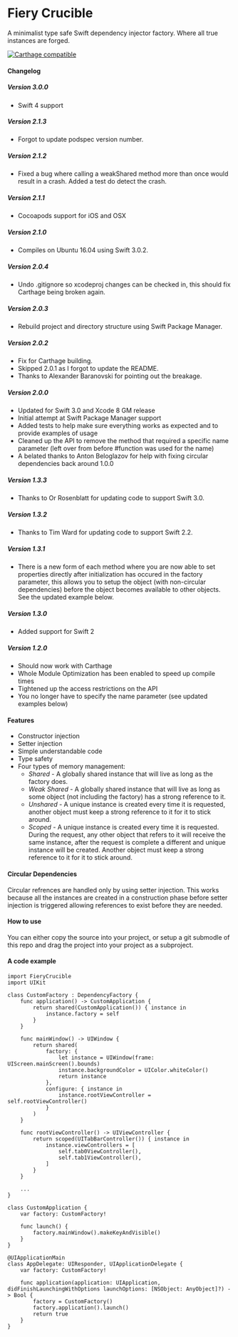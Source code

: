 Fiery Crucible
==============

A minimalist type safe Swift dependency injector factory. Where all true instances are forged.

[![Carthage compatible](https://img.shields.io/badge/Carthage-compatible-4BC51D.svg?style=flat)](https://github.com/Carthage/Carthage)

#### Changelog

##### Version 3.0.0
* Swift 4 support

##### Version 2.1.3
* Forgot to update podspec version number.

##### Version 2.1.2
* Fixed a bug where calling a weakShared method more than once would result in a crash. Added a test do detect the crash.

##### Version 2.1.1
* Cocoapods support for iOS and OSX

##### Version 2.1.0
* Compiles on Ubuntu 16.04 using Swift 3.0.2.

##### Version 2.0.4
* Undo .gitignore so xcodeproj changes can be checked in, this should fix Carthage being broken again.

##### Version 2.0.3
* Rebuild project and directory structure using Swift Package Manager.

##### Version 2.0.2
* Fix for Carthage building.
* Skipped 2.0.1 as I forgot to update the README.
* Thanks to Alexander Baranovski for pointing out the breakage.

##### Version 2.0.0
* Updated for Swift 3.0 and Xcode 8 GM release
* Initial attempt at Swift Package Manager support
* Added tests to help make sure everything works as expected and to provide examples of usage
* Cleaned up the API to remove the method that required a specific name parameter (left over from before #function was used for the name)
* A belated thanks to Anton Beloglazov for help with fixing circular dependencies back around 1.0.0

##### Version 1.3.3
* Thanks to Or Rosenblatt for updating code to support Swift 3.0.

##### Version 1.3.2
* Thanks to Tim Ward for updating code to support Swift 2.2.

##### Version 1.3.1
* There is a new form of each method where you are now able to set properties directly after initialization has occured in the factory parameter, this allows you to setup the object (with non-circular dependencies) before the object becomes available to other objects. See the updated example below.

##### Version 1.3.0
* Added support for Swift 2

##### Version 1.2.0
* Should now work with Carthage
* Whole Module Optimization has been enabled to speed up compile times
* Tightened up the access restrictions on the API
* You no longer have to specify the name parameter (see updated examples below)

#### Features
* Constructor injection
* Setter injection
* Simple understandable code
* Type safety
* Four types of memory management:
  + *Shared* - A globally shared instance that will live as long as the factory does.
  + *Weak Shared* - A globally shared instance that will live as long as some object (not including the factory) has a strong reference to it.
  + *Unshared* - A unique instance is created every time it is requested, another object must keep a strong reference to it for it to stick around.
  + *Scoped* - A unique instance is created every time it is requested. During the request, any other object that refers to it will receive the same instance, after the request is complete a different and unique instance will be created. Another object must keep a strong reference to it for it to stick around.

#### Circular Dependencies
Circular refrences are handled only by using setter injection. This works because all the instances are created in a construction phase before setter injection is triggered allowing references to exist before they are needed.

#### How to use
You can either copy the source into your project, or setup a git submodle of this repo and drag the project into your project as a subproject.

#### A code example

    import FieryCrucible
    import UIKit
    
	class CustomFactory : DependencyFactory {
        func application() -> CustomApplication {
            return shared(CustomApplication()) { instance in
                instance.factory = self
            }
        }
        
		func mainWindow() -> UIWindow {
			return shared(
				factory: {
					let instance = UIWindow(frame: UIScreen.mainScreen().bounds)
					instance.backgroundColor = UIColor.whiteColor()
					return instance
				},
				configure: { instance in
					instance.rootViewController = self.rootViewController()
				}
			)
		}
        
        func rootViewController() -> UIViewController {
            return scoped(UITabBarController()) { instance in
                instance.viewControllers = [
                    self.tab0ViewController(),
                    self.tab1ViewController(),
                ]
            }
        }
        
        ...
    }
    
    class CustomApplication {
        var factory: CustomFactory!
        
        func launch() {
            factory.mainWindow().makeKeyAndVisible()
        }
    }
    
    @UIApplicationMain
    class AppDelegate: UIResponder, UIApplicationDelegate {
        var factory: CustomFactory!
    
        func application(application: UIApplication, didFinishLaunchingWithOptions launchOptions: [NSObject: AnyObject]?) -> Bool {
            factory = CustomFactory()
            factory.application().launch()
            return true
        }
    }
